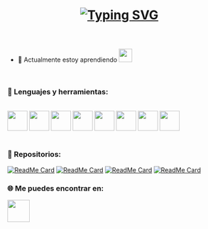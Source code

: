 
<h1 align="center">
 
[![Typing SVG](https://readme-typing-svg.herokuapp.com?size=29&duration=4000&color=6F8EE3&lines=Hola+%F0%9F%91%8B%2C+soy+Nevenka+)](https://git.io/typing-svg)
</h1>

<br/>

- 🌱 Actualmente estoy aprendiendo <a href="https://reactjs.org/" target="_blank"> <img src="https://img.icons8.com/color/48/000000/react-native.png" style='width: 30px; height:30px'/> </a>
<!--
**NevenkaVelizM/NevenkaVelizM** is a ✨ _special_ ✨ repository because its `README.md` (this file) appears on your GitHub profile.

Here are some ideas to get you started:

- 🔭 I’m currently working on ...
- 🌱 I’m currently learning ...
- 👯 I’m looking to collaborate on ...
- 🤔 I’m looking for help with ...
- 💬 Ask me about ...
- 📫 How to reach me: ...
- 😄 Pronouns: ...
- ⚡ Fun fact: ...
-->

 <br/>
 
 ### 🔨 Lenguajes y herramientas:
 <br/>
<code><img height="45" src="https://cdn.icon-icons.com/icons2/2107/PNG/512/file_type_vscode_icon_130084.png"></code>
<code><img height="45" src="https://mirayhazlo.com/wp-content/uploads/2018/09/Html5_dise%C3%B1o_web-1.png"></code>
<code><img height="45" src="https://cdn.pixabay.com/photo/2017/08/05/11/16/logo-2582747_1280.png"></code>
<code><img height="45" src="https://img.icons8.com/color/48/000000/javascript.png"></code>
<code><img height="45" src="https://img.icons8.com/color/48/000000/nodejs.png"></code>
<code><img height="45" src="https://img.icons8.com/color/48/000000/git.png"></code>
<code><img height="45" src="https://img.icons8.com/office/45/000000/figma.png"></code>
<code><img height="45" src="https://img.icons8.com/color/48/000000/firebase.png"></code>


<br/>
<br/>

### 👀 Repositorios:
 
[![ReadMe Card](https://github-readme-stats.vercel.app/api/pin/?username=NevenkaVelizM&repo=SCL019-burger-queen&theme=radical "SCL019-burger-queen")](https://github.com/NevenkaVelizM/SCL019-burger-queen)
[![ReadMe Card](https://github-readme-stats.vercel.app/api/pin/?username=NevenkaVelizM&repo=SCL019-social-network&theme=highcontrast "SCL019-social-network")](https://github.com/NevenkaVelizM/SCL019-social-network )
[![ReadMe Card](https://github-readme-stats.vercel.app/api/pin/?username=NevenkaVelizM&repo=SCL019-data-lovers&theme=gotham "SCL019-data-lovers")](https://github.com/NevenkaVelizM/SCL019-data-lovers)
[![ReadMe Card](https://github-readme-stats.vercel.app/api/pin/?username=NevenkaVelizM&repo=SCL019-card-validation&theme=midnight-purple "SCL019-card-validation")](https://github.com/NevenkaVelizM/SCL019-card-validation)


### 🌐 Me puedes encontrar en:
<a href = "https://www.linkedin.com/in/nevenka-v%C3%A9liz-morales-339409233/"><img src="https://img.icons8.com/fluent/48/000000/linkedin.png" style='width: 50px; height:50px'/></a>


